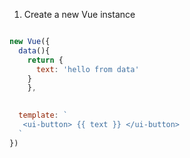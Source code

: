 
1. Create a new Vue instance

```js

new Vue({
  data(){
    return {
      text: 'hello from data'
    }
	},
	

  template: `
   <ui-button> {{ text }} </ui-button>
  `
})
```

